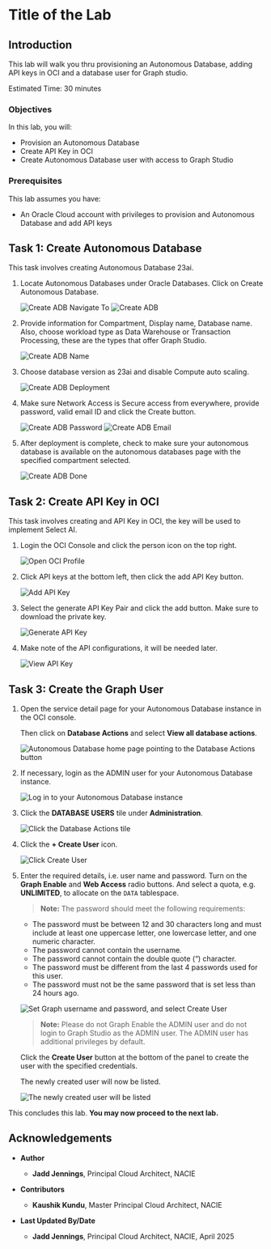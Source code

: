 # Title of the Lab

## Introduction

This lab will walk you thru provisioning an Autonomous Database, adding API keys in OCI and a database user for Graph studio. 

Estimated Time: 30 minutes

### Objectives


In this lab, you will:
* Provision an Autonomous Database
* Create API Key in OCI
* Create Autonomous Database user with access to Graph Studio
 

### Prerequisites

 
This lab assumes you have:
* An Oracle Cloud account with privileges to provision and Autonomous Database and add API keys
 

## Task 1: Create Autonomous Database

This task involves creating Autonomous Database 23ai.

1. Locate Autonomous Databases under Oracle Databases. Click on Create Autonomous Database.

    ![Create ADB Navigate To](images/create_adb_navigate_to_adb.png)
    ![Create ADB](images/create_adb.png)

2. Provide information for Compartment, Display name, Database name. Also, choose workload type as Data Warehouse or Transaction Processing, these are the types that offer Graph Studio.
    
    ![Create ADB Name](images/create_adb_name_workload.png)
    
3. Choose database version as 23ai and disable Compute auto scaling.

    ![Create ADB Deployment](images/create_adb_deployment_type.png)

4. Make sure Network Access is Secure access from everywhere, provide password, valid email ID and click the Create button.

    ![Create ADB Password](images/create_adb_password_network.png)
    ![Create ADB Email](images/create_adb_contact_email.png)

5. After deployment is complete, check to make sure your autonomous database is available on the autonomous databases page with the specified compartment selected.

    ![Create ADB Done](images/create_adb_complete.png)

## Task 2: Create API Key in OCI

This task involves creating and API Key in OCI, the key will be used to implement Select AI.

1. Login the OCI Console and click the person icon on the top right.

    ![Open OCI Profile](images/oci_profile.png)

2. Click API keys at the bottom left, then click the add API Key button.

    ![Add API Key](images/oci_add_api_key.png)

3. Select the generate API Key Pair and click the add button. Make sure to download the private key.

    ![Generate API Key](images/oci_add_api_key_generate.png)

4. Make note of the API configurations, it will be needed later.

    ![View API Key](images/add_api_key_config_view.png)


## Task 3: Create the Graph User


1. Open the service detail page for your Autonomous Database instance in the OCI console.  

   Then click on **Database Actions** and select **View all database actions**. 

   ![Autonomous Database home page pointing to the Database Actions button](images/click-database-actions-updated.png "Autonomous Database home page pointing to the Database Actions button")


2. If necessary, login as the ADMIN user for your Autonomous Database instance.

    ![Log in to your Autonomous Database instance](./images/sign-in-admin.png "Log in to your Autonomous Database instance")

3. Click  the **DATABASE USERS** tile under **Administration**.

   ![Click the Database Actions tile](./images/db-actions-users.png "Click the Database Actions tile")

4. Click the **+ Create User** icon.

    ![Click Create User](./images/db-actions-create-user.png "Click Create User ")

5. Enter the required details, i.e. user name and password. Turn on the **Graph Enable** and **Web Access** radio buttons. And select a quota, e.g. **UNLIMITED**,  to allocate on the `DATA` tablespace.   

    >**Note:** The password should meet the following requirements:

    - The password must be between 12 and 30 characters long and must include at least one uppercase letter, one lowercase letter, and one numeric character.
    - The password cannot contain the username.
    - The password cannot contain the double quote (“) character.
    - The password must be different from the last 4 passwords used for this user.
    - The password must not be the same password that is set less than 24 hours ago.

    ![Set Graph username and password, and select Create User](images/db-actions-create-graph-user.png "Set Graph username and password, and select Create User ")

    >**Note:** Please do not Graph Enable the ADMIN user and do not login to Graph Studio as the ADMIN user. The ADMIN user has additional privileges by default. 

    Click the **Create User** button at the bottom of the panel to create the user with the specified credentials.

    The newly created user will now be listed.

    ![The newly created user will be listed](./images/db-actions-user-created.png "The newly created user will be listed ")   



This concludes this lab. **You may now proceed to the next lab.**

## Acknowledgements

* **Author**
    * **Jadd Jennings**, Principal Cloud Architect, NACIE

* **Contributors**
    * **Kaushik Kundu**, Master Principal Cloud Architect, NACIE

* **Last Updated By/Date**
    * **Jadd Jennings**, Principal Cloud Architect, NACIE, April 2025